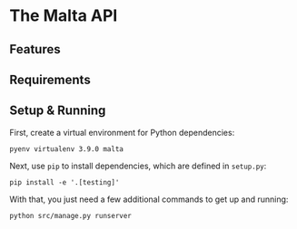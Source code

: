 # The Malta API

## Features

## Requirements

## Setup & Running
First, create a virtual environment for Python dependencies:
```
pyenv virtualenv 3.9.0 malta
```

Next, use `pip` to install dependencies, which are defined in `setup.py`:
```
pip install -e '.[testing]'
```

With that, you just need a few additional commands to get up and running:
```
python src/manage.py runserver
```
